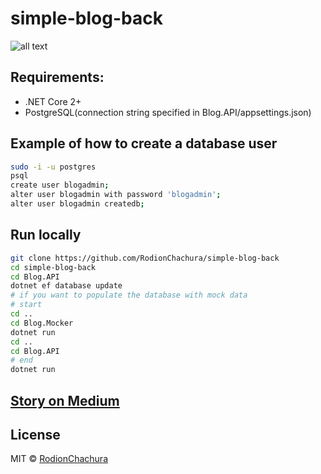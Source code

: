 # simple-blog-back

>

![all text](https://cdn-images-1.medium.com/max/800/1*MDXR5eddScIqHYop-IL9sg.png)

## Requirements:
 - .NET Core 2+
 - PostgreSQL(connection string specified in Blog.API/appsettings.json)

## Example of how to create a database user
```bash
sudo -i -u postgres
psql
create user blogadmin;
alter user blogadmin with password 'blogadmin';
alter user blogadmin createdb;
```

## Run locally
```bash
git clone https://github.com/RodionChachura/simple-blog-back
cd simple-blog-back
cd Blog.API
dotnet ef database update
# if you want to populate the database with mock data
# start
cd ..
cd Blog.Mocker
dotnet run
cd ..
cd Blog.API
# end
dotnet run 
```

## [Story on Medium](https://medium.com/@geekrodion/blog-with-asp-net-core-and-react-redux-c80857b93cb6)

## License

MIT © [RodionChachura](https://geekrodion.com)